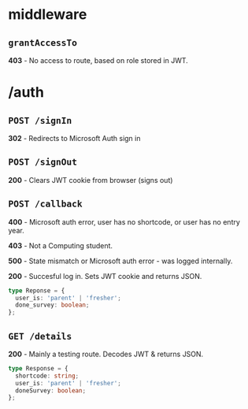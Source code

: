 # **middleware**

## `grantAccessTo`

**403** - No access to route, based on role stored in JWT.

# **/auth**

## `POST /signIn`

**302** - Redirects to Microsoft Auth sign in

## `POST /signOut`

**200** - Clears JWT cookie from browser (signs out)

## `POST /callback`

**400** - Microsoft auth error, user has no shortcode, or user has no entry year.

**403** - Not a Computing student.

**500** - State mismatch or Microsoft auth error - was logged internally.

**200** - Succesful log in. Sets JWT cookie and returns JSON.

```ts
type Reponse = {
  user_is: 'parent' | 'fresher';
  done_survey: boolean;
};
```

## `GET /details`

**200** - Mainly a testing route. Decodes JWT & returns JSON.

```ts
type Response = {
  shortcode: string;
  user_is: 'parent' | 'fresher';
  doneSurvey: boolean;
};
```
